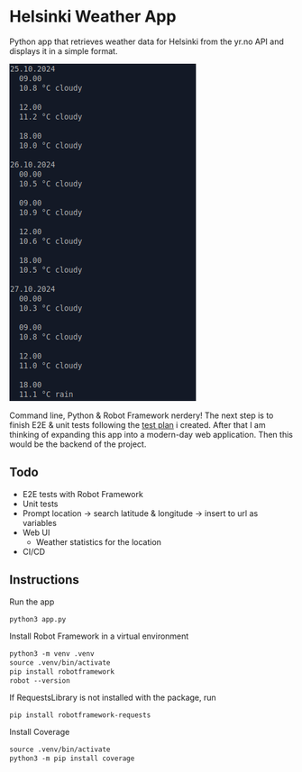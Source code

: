 # Helsinki Weather App

Python app that retrieves weather data for Helsinki from the yr.no API and displays it in a simple format.

![Screencap from the app at work](/commandline-screencap.png)

Command line, Python & Robot Framework nerdery! The next step is to finish E2E & unit tests following the [test plan](test-plan.md) i created. After that I am thinking 
of expanding this app into a modern-day web application. Then this would be the backend of the project.

## Todo

- E2E tests with Robot Framework
- Unit tests
- Prompt location -> search latitude & longitude -> insert to url as variables
- Web UI
  - Weather statistics for the location
- CI/CD

## Instructions

Run the app

```
python3 app.py
```

Install Robot Framework in a virtual environment

```
python3 -m venv .venv
source .venv/bin/activate
pip install robotframework
robot --version
```

If RequestsLibrary is not installed with the package, run

```
pip install robotframework-requests
```

Install Coverage

```
source .venv/bin/activate
python3 -m pip install coverage
```
